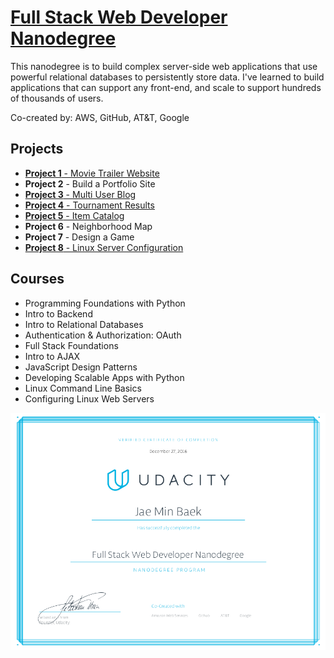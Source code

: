 # [Full Stack Web Developer Nanodegree](https://www.udacity.com/course/nd004)

This nanodegree is to build complex server-side web applications that use powerful relational databases to persistently store data. I've learned to build applications that can support any front-end, and scale to support hundreds of thousands of users.

Co-created by: AWS, GitHub, AT&T, Google

## Projects
- [**Project 1** - Movie Trailer Website](https://github.com/jbaek7023/Movie_Trailer)
- **Project 2** - Build a Portfolio Site
- [**Project 3** - Multi User Blog](https://github.com/jbaek7023/BlogPage)
- [**Project 4** - Tournament Results](https://github.com/jbaek7023/fullstack-nanodegree-vm)
- [**Project 5** - Item Catalog](https://github.com/jbaek7023/CatalogApp)
- **Project 6** - Neighborhood Map
- **Project 7** - Design a Game
- [**Project 8** - Linux Server Configuration](https://github.com/jbaek7023/LinuxConfiguration)

## Courses
- Programming Foundations with Python
- Intro to Backend
- Intro to Relational Databases
- Authentication & Authorization: OAuth
- Full Stack Foundations
- Intro to AJAX
- JavaScript Design Patterns
- Developing Scalable Apps with Python
- Linux Command Line Basics
- Configuring Linux Web Servers

![img](full-stack.png)
